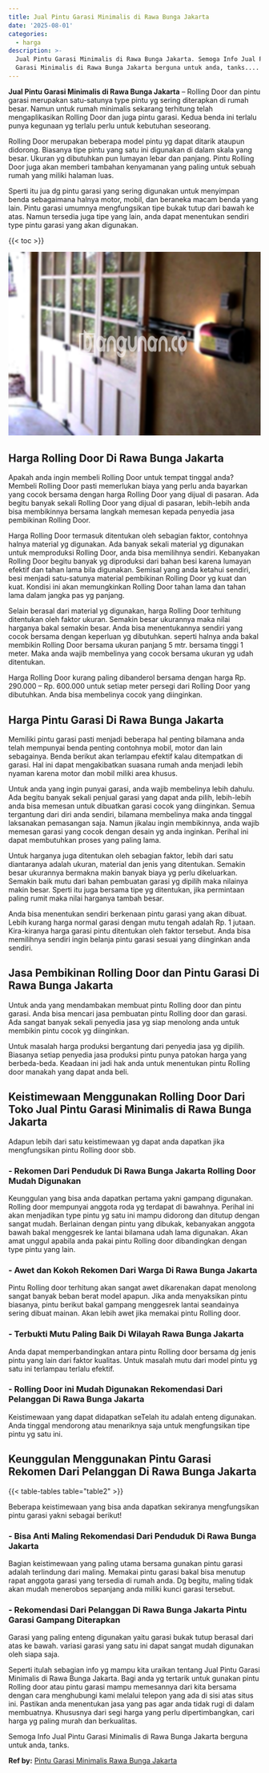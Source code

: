 ```yaml
---
title: Jual Pintu Garasi Minimalis di Rawa Bunga Jakarta
date: '2025-08-01'
categories:
  - harga
description: >-
  Jual Pintu Garasi Minimalis di Rawa Bunga Jakarta. Semoga Info Jual Pintu
  Garasi Minimalis di Rawa Bunga Jakarta berguna untuk anda, tanks....
---
```


**Jual Pintu Garasi Minimalis di Rawa Bunga Jakarta** – Rolling Door dan pintu garasi merupakan satu-satunya type pintu yg sering diterapkan di rumah besar. Namun untuk rumah minimalis sekarang terhitung telah mengaplikasikan Rolling Door dan juga pintu garasi. Kedua benda ini terlalu punya kegunaan yg terlalu perlu untuk kebutuhan seseorang.

Rolling Door merupakan beberapa model pintu yg dapat ditarik ataupun didorong. Biasanya tipe pintu yang satu ini digunakan di dalam skala yang besar. Ukuran yg dibutuhkan pun lumayan lebar dan panjang. Pintu Rolling Door juga akan memberi tambahan kenyamanan yang paling untuk sebuah rumah yang miliki halaman luas.

Sperti itu jua dg pintu garasi yang sering digunakan untuk menyimpan benda sebagaimana halnya motor, mobil, dan beraneka macam benda yang lain. Pintu garasi umumnya mengfungsikan tipe bukak tutup dari bawah ke atas. Namun tersedia juga tipe yang lain, anda dapat menentukan sendiri type pintu garasi yang akan digunakan.

{{< toc >}}

![Jual Pintu Garasi Minimalis di Rawa Bunga Jakarta](/images/pintu-garasi-04.png)

## Harga Rolling Door Di Rawa Bunga Jakarta

Apakah anda ingin membeli Rolling Door untuk tempat tinggal anda? Membeli Rolling Door pasti memerlukan biaya yang perlu anda bayarkan yang cocok bersama dengan harga Rolling Door yang dijual di pasaran. Ada begitu banyak sekali Rolling Door yang dijual di pasaran, lebih-lebih anda bisa membikinnya bersama langkah memesan kepada penyedia jasa pembikinan Rolling Door.

Harga Rolling Door termasuk ditentukan oleh sebagian faktor, contohnya halnya material yg digunakan. Ada banyak sekali material yg digunakan untuk memproduksi Rolling Door, anda bisa memilihnya sendiri. Kebanyakan Rolling Door begitu banyak yg diproduksi dari bahan besi karena lumayan efektif dan tahan lama bila digunakan. Semisal yang anda ketahui sendiri, besi menjadi satu-satunya material pembikinan Rolling Door yg kuat dan kuat. Kondisi ini akan memungkinkan Rolling Door tahan lama dan tahan lama dalam jangka pas yg panjang.

Selain berasal dari material yg digunakan, harga Rolling Door terhitung ditentukan oleh faktor ukuran. Semakin besar ukurannya maka nilai harganya bakal semakin besar. Anda bisa menentukannya sendiri yang cocok bersama dengan keperluan yg dibutuhkan. seperti halnya anda bakal membikin Rolling Door bersama ukuran panjang 5 mtr. bersama tinggi 1 meter. Maka anda wajib membelinya yang cocok bersama ukuran yg udah ditentukan.

Harga Rolling Door kurang paling dibanderol bersama dengan harga Rp. 290.000 – Rp. 600.000 untuk setiap meter persegi dari Rolling Door yang dibutuhkan. Anda bisa membelinya cocok yang diinginkan.

## Harga Pintu Garasi Di Rawa Bunga Jakarta

Memiliki pintu garasi pasti menjadi beberapa hal penting bilamana anda telah mempunyai benda penting contohnya mobil, motor dan lain sebagainya. Benda berikut akan terlampau efektif kalau ditempatkan di garasi. Hal ini dapat mengakibatkan suasana rumah anda menjadi lebih nyaman karena motor dan mobil miliki area khusus.

Untuk anda yang ingin punyai garasi, anda wajib membelinya lebih dahulu. Ada begitu banyak sekali penjual garasi yang dapat anda pilih, lebih-lebih anda bisa memesan untuk dibuatkan garasi cocok yang diinginkan. Semua tergantung dari diri anda sendiri, bilamana membelinya maka anda tinggal laksanakan pemasangan saja. Namun jikalau ingin membikinnya, anda wajib memesan garasi yang cocok dengan desain yg anda inginkan. Perihal ini dapat membutuhkan proses yang paling lama.

Untuk harganya juga ditentukan oleh sebagian faktor, lebih dari satu diantaranya adalah ukuran, material dan jenis yang ditentukan. Semakin besar ukurannya bermakna makin banyak biaya yg perlu dikeluarkan. Semakin baik mutu dari bahan pembuatan garasi yg dipilih maka nilainya makin besar. Sperti itu juga bersama tipe yg ditentukan, jika permintaan paling rumit maka nilai harganya tambah besar.

Anda bisa menentukan sendiri berkenaan pintu garasi yang akan dibuat. Lebih kurang harga normal garasi dengan mutu tengah adalah Rp. 1 jutaan. Kira-kiranya harga garasi pintu ditentukan oleh faktor tersebut. Anda bisa memilihnya sendiri ingin belanja pintu garasi sesuai yang diinginkan anda sendiri.

## Jasa Pembikinan Rolling Door dan Pintu Garasi Di Rawa Bunga Jakarta

Untuk anda yang mendambakan membuat pintu Rolling door dan pintu garasi. Anda bisa mencari jasa pembuatan pintu Rolling door dan garasi. Ada sangat banyak sekali penyedia jasa yg siap menolong anda untuk membikin pintu cocok yg diinginkan.

Untuk masalah harga produksi bergantung dari penyedia jasa yg dipilih. Biasanya setiap penyedia jasa produksi pintu punya patokan harga yang berbeda-beda. Keadaan ini jadi hak anda untuk menentukan pintu Rolling door manakah yang dapat anda beli.

## Keistimewaan Menggunakan Rolling Door Dari Toko Jual Pintu Garasi Minimalis di Rawa Bunga Jakarta

Adapun lebih dari satu keistimewaan yg dapat anda dapatkan jika mengfungsikan pintu Rolling door sbb.

### \- Rekomen Dari Penduduk Di Rawa Bunga Jakarta Rolling Door Mudah Digunakan

Keunggulan yang bisa anda dapatkan pertama yakni gampang digunakan. Rolling door mempunyai anggota roda yg terdapat di bawahnya. Perihal ini akan menjadikan type pintu yg satu ini mampu didorong dan ditutup dengan sangat mudah. Berlainan dengan pintu yang dibukak, kebanyakan anggota bawah bakal menggesrek ke lantai bilamana udah lama digunakan. Akan amat unggul apabila anda pakai pintu Rolling door dibandingkan dengan type pintu yang lain.

### \- Awet dan Kokoh Rekomen Dari Warga Di Rawa Bunga Jakarta

Pintu Rolling door terhitung akan sangat awet dikarenakan dapat menolong sangat banyak beban berat model apapun. Jika anda menyaksikan pintu biasanya, pintu berikut bakal gampang menggesrek lantai seandainya sering dibuat mainan. Akan lebih awet jika memakai pintu Rolling door.

### \- Terbukti Mutu Paling Baik Di Wilayah Rawa Bunga Jakarta

Anda dapat memperbandingkan antara pintu Rolling door bersama dg jenis pintu yang lain dari faktor kualitas. Untuk masalah mutu dari model pintu yg satu ini terlampau terlalu efektif.

### \- Rolling Door ini Mudah Digunakan Rekomendasi Dari Pelanggan Di Rawa Bunga Jakarta

Keistimewaan yang dapat didapatkan seTelah itu adalah enteng digunakan. Anda tinggal mendorong atau menariknya saja untuk mengfungsikan tipe pintu yg satu ini.

## Keunggulan Menggunakan Pintu Garasi Rekomen Dari Pelanggan Di Rawa Bunga Jakarta

{{< table-tables table="table2" >}}

Beberapa keistimewaan yang bisa anda dapatkan sekiranya mengfungsikan pintu garasi yakni sebagai berikut!

### \- Bisa Anti Maling Rekomendasi Dari Penduduk Di Rawa Bunga Jakarta

Bagian keistimewaan yang paling utama bersama gunakan pintu garasi adalah terlindung dari maling. Memakai pintu garasi bakal bisa menutup rapat anggota garasi yang tersedia di rumah anda. Dg begitu, maling tidak akan mudah menerobos sepanjang anda miliki kunci garasi tersebut.

### \- Rekomendasi Dari Pelanggan Di Rawa Bunga Jakarta Pintu Garasi Gampang Diterapkan

Garasi yang paling enteng digunakan yaitu garasi bukak tutup berasal dari atas ke bawah. variasi garasi yang satu ini dapat sangat mudah digunakan oleh siapa saja.

Seperti itulah sebagian info yg mampu kita uraikan tentang Jual Pintu Garasi Minimalis di Rawa Bunga Jakarta. Bagi anda yg tertarik untuk gunakan pintu Rolling door atau pintu garasi mampu memesannya dari kita bersama dengan cara menghubungi kami melalui telepon yang ada di sisi atas situs ini. Pastikan anda menentukan jasa yang pas agar anda tidak rugi di dalam membuatnya. Khususnya dari segi harga yang perlu dipertimbangkan, cari harga yg paling murah dan berkualitas.

Semoga Info Jual Pintu Garasi Minimalis di Rawa Bunga Jakarta berguna untuk anda, tanks.

**Ref by:** [Pintu Garasi Minimalis Rawa Bunga Jakarta](https://id.wikipedia.org/wiki/Pintu)
